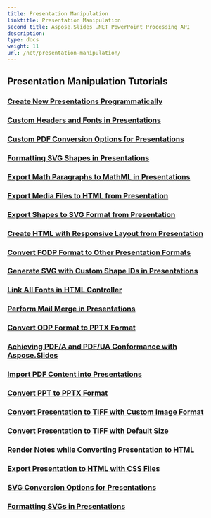 ```yaml
---
title: Presentation Manipulation
linktitle: Presentation Manipulation
second_title: Aspose.Slides .NET PowerPoint Processing API
description: 
type: docs
weight: 11
url: /net/presentation-manipulation/
---
```


## Presentation Manipulation Tutorials
### [Create New Presentations Programmatically](./create-new-presentations-programmatically/)
### [Custom Headers and Fonts in Presentations](./custom-headers-and-fonts-in-presentations/)
### [Custom PDF Conversion Options for Presentations](./custom-pdf-conversion-options-for-presentations/)
### [Formatting SVG Shapes in Presentations](./formatting-svg-shapes-in-presentations/)
### [Export Math Paragraphs to MathML in Presentations](./export-math-paragraphs-to-mathml-in-presentations/)
### [Export Media Files to HTML from Presentation](./export-media-files-to-html-from-presentation/)
### [Export Shapes to SVG Format from Presentation](./export-shapes-to-svg-format-from-presentation/)
### [Create HTML with Responsive Layout from Presentation](./create-html-with-responsive-layout-from-presentation/)
### [Convert FODP Format to Other Presentation Formats](./convert-fodp-format-to-other-presentation-formats/)
### [Generate SVG with Custom Shape IDs in Presentations](./generate-svg-with-custom-shape-ids-in-presentations/)
### [Link All Fonts in HTML Controller](./link-all-fonts-in-html-controller/)
### [Perform Mail Merge in Presentations](./perform-mail-merge-in-presentations/)
### [Convert ODP Format to PPTX Format](./convert-odp-format-to-pptx-format/)
### [Achieving PDF/A and PDF/UA Conformance with Aspose.Slides](./achieving-pdf-a-and-pdf-ua-conformance-with-aspose-slides/)
### [Import PDF Content into Presentations](./import-pdf-content-into-presentations/)
### [Convert PPT to PPTX Format](./convert-ppt-to-pptx-format/)
### [Convert Presentation to TIFF with Custom Image Format](./convert-presentation-to-tiff-with-custom-image-format/)
### [Convert Presentation to TIFF with Default Size](./convert-presentation-to-tiff-with-default-size/)
### [Render Notes while Converting Presentation to HTML](./render-notes-while-converting-presentation-to-html/)
### [Export Presentation to HTML with CSS Files](./export-presentation-to-html-with-css-files/)
### [SVG Conversion Options for Presentations](./svg-conversion-options-for-presentations/)
### [Formatting SVGs in Presentations](./formatting-svgs-in-presentations/)